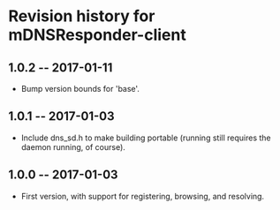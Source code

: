 # Revision history for mDNSResponder-client

## 1.0.2  -- 2017-01-11

* Bump version bounds for 'base'.

## 1.0.1  -- 2017-01-03

* Include dns_sd.h to make building portable (running still requires the
  daemon running, of course).

## 1.0.0  -- 2017-01-03

* First version, with support for registering, browsing, and resolving.
